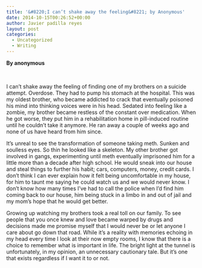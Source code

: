 ```yaml
---
title: '&#8220;I can’t shake away the feeling&#8221; by Anonymous'
date: 2014-10-15T00:26:52+00:00
author: Javier padilla reyes
layout: post
categories:
  - Uncategorized
  - Writing
---
```

**By anonymous**

&nbsp;

I can’t shake away the feeling of finding one of my brothers on a suicide attempt. Overdose. They had to pump his stomach at the hospital. This was my oldest brother, who became addicted to crack that eventually poisoned his mind into thinking voices were in his head. Sedated into feeling like a zombie, my brother became restless of the constant over medication. When he got worse, they put him in a rehabilitation home in pill-induced routine until he couldn’t take it anymore. He ran away a couple of weeks ago and none of us have heard from him since.

<!--more-->



It’s unreal to see the transformation of someone taking meth. Sunken and soulless eyes. So thin he looked like a skeleton. My other brother got involved in gangs, experimenting until meth eventually imprisoned him for a little more than a decade after high school. He would sneak into our house and steal things to further his habit; cars, computers, money, credit cards. I don’t think I can ever explain how it felt being uncomfortable in my house, for him to taunt me saying he could watch us and we would never know. I don’t know how many times I’ve had to call the police when I’d find him coming back to our house, him being stuck in a limbo in and out of jail and my mom’s hope that he would get better.

Growing up watching my brothers took a real toll on our family. To see people that you once knew and love became warped by drugs and decisions made me promise myself that I would never be or let anyone I care about go down that road. While it’s a reality with memories echoing in my head every time I look at their now empty rooms, I know that there is a choice to remember what is important in life. The bright light at the tunnel is unfortunately, in my opinion, an unnecessary cautionary tale. But it’s one that exists regardless if I want it to or not.

&nbsp;

&nbsp;
